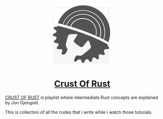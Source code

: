 <div align="center">
<img src="./crust_of_rust.png" style="width:200px;height:200px;" >
</div>




<h1 align="center"><a href="https://www.youtube.com/watch?v=rAl-9HwD858&list=PLqbS7AVVErFiWDOAVrPt7aYmnuuOLYvOa">Crust Of Rust</a></h1>


[CRUST OF RUST](https://www.youtube.com/watch?v=rAl-9HwD858&list=PLqbS7AVVErFiWDOAVrPt7aYmnuuOLYvOa) is playlist where intermediate Rust concepts are explained by Jon Gjengset.

This is collection of all the codes that i write while i watch those tutorials.
